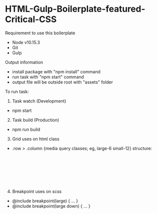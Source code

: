 # HTML-Gulp-Boilerplate-featured-Critical-CSS

Requirement to use this boilerplate
- Node v10.15.3
- Git
- Gulp



Output information
- install package with "npm install" command
- run task with "npm start" command
- output file will be outside root with "assets" folder



To run task:

1) Task watch (Development)
- npm start


2) Task build (Production)
- npm run build


3) Grid uses on html class
- .row > .column {media query classes; eg, large-6 small-12}
structure:
<pre>
  <div class="row">
    <div class="column small-12 large-6"></div>
  </div>
</pre>

4) Breakpoint uses on scss
- @include breakpoint(large) { ... }
- @include breakpoint(large down) { ... }
